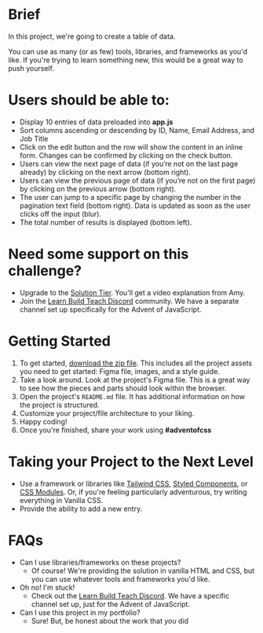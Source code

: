 # **Brief**

In this project, we're going to create a table of data.

You can use as many (or as few) tools, libraries, and frameworks as you'd like. If you're trying to learn something new, this would be a great way to push yourself.

# **Users should be able to:**

- Display 10 entries of data preloaded into **app.js**
- Sort columns ascending or descending by ID, Name, Email Address, and Job Title
- Click on the edit button and the row will show the content in an inline form. Changes can be confirmed by clicking on the check button.
- Users can view the next page of data (if you’re not on the last page already) by clicking on the next arrow (bottom right).
- Users can view the previous page of data (if you’re not on the first page) by clicking on the previous arrow (bottom right).
- The user can jump to a specific page by changing the number in the pagination text field (bottom right). Data is updated as soon as the user clicks off the input (blur).
- The total number of results is displayed (bottom left).

# **Need some support on this challenge?**

- Upgrade to the [Solution Tier](http://adventofcss.com). You'll get a video explanation from Amy.
- Join the [Learn Build Teach Discord](http://learnbuildteach.com) community. We have a separate channel set up specifically for the Advent of JavaScript.

# **Getting Started**

1. To get started, [download the zip file](https://store.selfteach.me/products/home). This includes all the project assets you need to get started: Figma file, images, and a style guide.
2. Take a look around. Look at the project's Figma file. This is a great way to see how the pieces and parts should look within the browser.
3. Open the project's `README.md` file. It has additional information on how the project is structured.
4. Customize your project/file architecture to your liking.
5. Happy coding!
6. Once you're finished, share your work using **#adventofcss**

# **Taking your Project to the Next Level**

- Use a framework or libraries like [Tailwind CSS](https://tailwindcss.com/), [Styled Components](https://styled-components.com/), or [CSS Modules](https://github.com/css-modules/css-modules). Or, if you're feeling particularly adventurous, try writing everything in Vanilla CSS.
- Provide the ability to add a new entry.

# **FAQs**

- Can I use libraries/frameworks on these projects?
  - Of course! We're providing the solution in vanilla HTML and CSS, but you can use whatever tools and frameworks you'd like.
- Oh no! I'm stuck!
  - Check out the [Learn Build Teach Discord](http://learnbuildteach.com). We have a specific channel set up, just for the Advent of JavaScript.
- Can I use this project in my portfolio?
  - Sure! But, be honest about the work that *you* did
